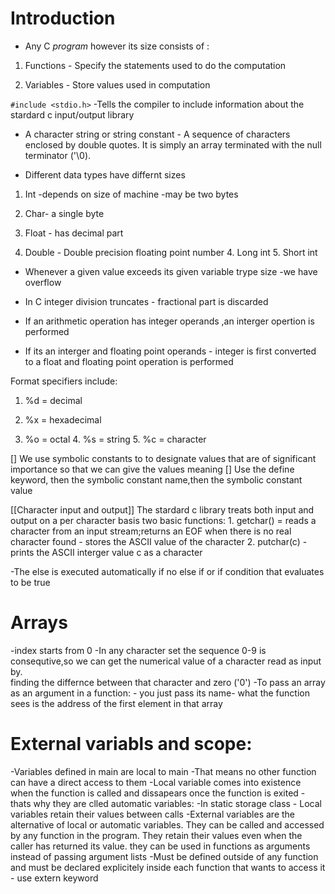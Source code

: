 # Introduction

- Any C _program_ however its size consists of :

1. Functions - Specify the statements used to do the computation

2. Variables - Store values used in computation

`#include <stdio.h>` -Tells the compiler to include information about the stardard c input/output library

- A character string or string constant - A sequence of characters enclosed by double quotes. It is simply an array terminated with the null terminator ('\0).

- Different data types have differnt sizes

1.  Int -depends on size of machine -may be two bytes

2.  Char- a single byte

3.  Float - has decimal part

4.  Double - Double precision floating point number 4. Long int 5. Short int

- Whenever a given value exceeds its given variable trype size -we have overflow

- In C integer division truncates - fractional part is discarded

- If an arithmetic operation has integer operands ,an interger opertion is performed

- If its an interger and floating point operands - integer is first converted to a float and floating point operation is performed

Format specifiers include:

1. %d = decimal

2. %x = hexadecimal

3. %o = octal 4. %s = string 5. %c = character

[] We use symbolic constants to to designate values that are of significant importance so that we can give the values meaning
[] Use the define keyword, then the symbolic constant name,then the symbolic constant value

[[Character input and output]]
The stardard c library treats both input and output on a per character basis
two basic functions: 1. getchar() = reads a character from an input stream;returns an EOF when there is no real character found - stores the ASCII value of the character 2. putchar(c) - prints the ASCII interger value c as a character

-The else is executed automatically if no else if or if condition that evaluates to be true

# Arrays

-index starts from 0
-In any character set the sequence 0-9 is consequtive,so we can get the numerical value of a character read as input by.<br> finding the differnce between that character and zero ('0')
-To pass an array as an argument in a function: - you just pass its name- what the function sees is the address of the first element in that array

# External variabls and scope:

-Variables defined in main are local to main -That means no other function can have a direct access to them
-Local variable comes into existence when the function is called and dissapears once the function is exited - thats why they are clled automatic variables:
-In static storage class - Local variables retain their values between calls
-External variables are the alternative of local or automatic variables. They can be called and accessed by any function in the program. They retain their values even when the caller has returned its value. they can be used in functions as arguments instead of passing argument lists
-Must be defined outside of any function and must be declared explicitely inside each function that wants to access it - use extern keyword
